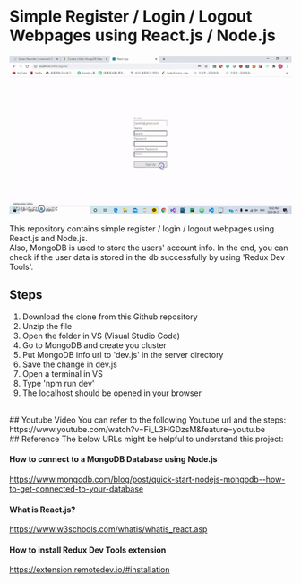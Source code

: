 # Simple Register / Login / Logout Webpages using React.js / Node.js

![](react-register-login.gif) <br />

This repository contains simple register / login / logout webpages using React.js and Node.js. <br />
Also, MongoDB is used to store the users' account info. In the end, you can check if the user data is stored in the db successfully by using 'Redux Dev Tools'.
<br/>
## Steps
1. Download the clone from this Github repository
2. Unzip the file
3. Open the folder in VS (Visual Studio Code)
4. Go to MongoDB and create you cluster
5. Put MongoDB info url to 'dev.js' in the server directory
6. Save the change in dev.js
7. Open a terminal in VS
8. Type 'npm run dev'
9. The localhost should be opened in your browser
<br/>
## Youtube Video
You can refer to the following Youtube url and the steps: <br/>
https://www.youtube.com/watch?v=Fi_L3HGDzsM&feature=youtu.be
<br/>
## Reference
The below URLs might be helpful to understand this project:

#### How to connect to a MongoDB Database using Node.js
https://www.mongodb.com/blog/post/quick-start-nodejs-mongodb--how-to-get-connected-to-your-database

#### What is React.js?
https://www.w3schools.com/whatis/whatis_react.asp

#### How to install Redux Dev Tools extension
https://extension.remotedev.io/#installation

